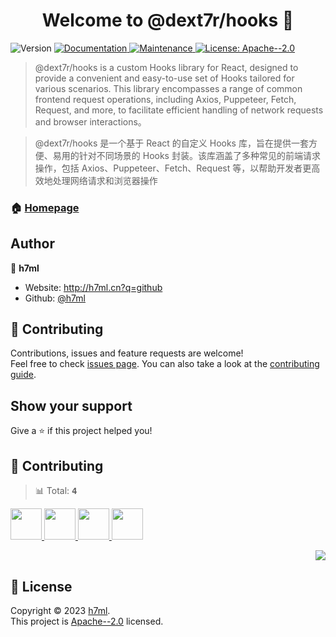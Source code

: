 <a name="readme-top"></a>

<h1 align="center">Welcome to @dext7r/hooks 👋</h1>
<p>
  <img alt="Version" src="https://img.shields.io/badge/version-0.0.1-blue.svg?cacheSeconds=2592000" />
  <a href="https://github.com/h7ml/hooks#readme" target="_blank">
    <img alt="Documentation" src="https://img.shields.io/badge/documentation-yes-brightgreen.svg" />
  </a>
  <a href="https://github.com/h7ml/hooks/graphs/commit-activity" target="_blank">
    <img alt="Maintenance" src="https://img.shields.io/badge/Maintained%3F-yes-green.svg" />
  </a>
  <a href="https://github.com/h7ml/hooks/blob/master/LICENSE" target="_blank">
    <img alt="License: Apache--2.0" src="https://img.shields.io/github/license/h7ml/@dext7r/hooks" />
  </a>
</p>

> @dext7r/hooks is a custom Hooks library for React, designed to provide a convenient and easy-to-use set of Hooks tailored for various scenarios. This library encompasses a range of common frontend request operations, including Axios, Puppeteer, Fetch, Request, and more, to facilitate efficient handling of network requests and browser interactions。

> @dext7r/hooks 是一个基于 React 的自定义 Hooks 库，旨在提供一套方便、易用的针对不同场景的 Hooks 封装。该库涵盖了多种常见的前端请求操作，包括 Axios、Puppeteer、Fetch、Request 等，以帮助开发者更高效地处理网络请求和浏览器操作

### 🏠 [Homepage](https://hooks.h7ml.cn/)

## Author

👤 **h7ml**

- Website: http://h7ml.cn?q=github
- Github: [@h7ml](https://github.com/h7ml)

## 🤝 Contributing

Contributions, issues and feature requests are welcome!<br />Feel free to check [issues page](https://github.com/h7ml/hooks/issues/new). You can also take a look at the [contributing guide](https://github.com/h7ml/hooks/blob/master/CONTRIBUTING.md).

## Show your support

Give a ⭐️ if this project helped you!

## 🤝 Contributing

<!-- CONTRIBUTION GROUP -->

> 📊 Total: <kbd>**4**</kbd>

<a href="https://github.com/h7ml" title="h7ml">
  <img src="https://avatars.githubusercontent.com/u/55233292?v=4" width="50" />
</a>
<a href="https://github.com/actions-user" title="actions-user">
  <img src="https://avatars.githubusercontent.com/u/65916846?v=4" width="50" />
</a>
<a href="https://github.com/apps/dependabot" title="dependabot[bot]">
  <img src="https://avatars.githubusercontent.com/in/29110?v=4" width="50" />
</a>
<a href="https://github.com/Dnzzk2" title="Dnzzk2">
  <img src="https://avatars.githubusercontent.com/u/83647184?v=4" width="50" />
</a>

<!-- CONTRIBUTION END -->

<div align="right">

[![][back-to-top]](#readme-top)

## </div>

<!-- LINK GROUP -->

[profile-url]: https://github.com/arvinxx

<!-- SHIELD LINK GROUP -->

[back-to-top]: https://img.shields.io/badge/-BACK_TO_TOP-151515?style=flat-square

<!-- contributors -->

[contributors-shield]: https://img.shields.io/github/contributors/h7ml/hooks.svg?style=flat
[contributors-url]: https://github.com/h7ml/hooks/graphs/contributors

<!-- forks -->

[forks-shield]: https://img.shields.io/github/forks/h7ml/hooks.svg?style=flat
[forks-url]: https://github.com/h7ml/hooks/network/members

<!-- stargazers -->

[stargazers-shield]: https://img.shields.io/github/stars/h7ml/hooks.svg?style=flat
[stargazers-url]: https://github.com/h7ml/hooks/stargazers

<!-- issues -->

[issues-shield]: https://img.shields.io/github/issues/h7ml/hooks.svg?style=flat
[issues-url]: https://github.com/h7ml/hooks/issues/new/choose

## 📝 License

Copyright © 2023 [h7ml](https://github.com/h7ml).<br />
This project is [Apache--2.0](https://github.com/h7ml/hooks/blob/master/LICENSE) licensed.
